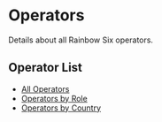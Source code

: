 # Operators

Details about all Rainbow Six operators.

## Operator List

- [All Operators](operators/Op_List.md)
- [Operators by Role](operators/Op_Role.md)
- [Operators by Country](operators/Op_Country.md)
